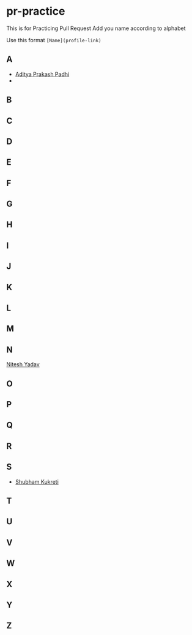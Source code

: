 # pr-practice
This is for Practicing Pull Request 
Add you name according to alphabet

Use this format 
`[Name](profile-link)`

## A
- [Aditya Prakash Padhi](https://github.com/watashi-wa-aditya)
- 

## B

## C

## D

## E

## F

## G

## H

## I

## J

## K

## L

## M

## N
[Nitesh Yadav](https://github.com/Nitesh2905)

## O

## P

## Q

## R

## S
- [Shubham Kukreti](https://github.com/KukretiShubham)

## T

## U

## V

## W

## X

## Y

## Z
